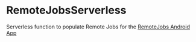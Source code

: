 # RemoteJobsServerless
Serverless function to populate Remote Jobs for the [RemoteJobs Android App](https://github.com/flavioislima/remote-jobs-app)
